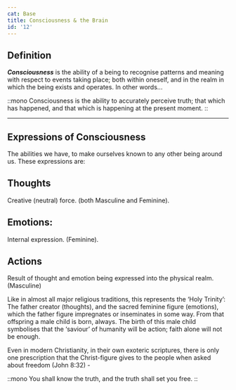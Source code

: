 ```yaml
---
cat: Base
title: Consciousness & the Brain
id: '12'
---
```


<youtube params="rel=0&start=6599"></youtube>

## Definition

**_Consciousness_** is the ability of a being to recognise patterns and meaning with respect to events taking place; both within oneself, and in the realm in which the being exists and operates. In other words...

::mono
Consciousness is the ability to accurately perceive truth; that which has happened, and that which is happening at the present moment.
::

<hr class="my-8 border-b-4"></span>

## Expressions of Consciousness
The abilities we have, to make ourselves known to any other being around us. These expressions are:

## Thoughts
Creative (neutral) force. (both Masculine and Feminine).  

## Emotions:
Internal expression. (Feminine).   

## Actions
Result of thought and emotion being expressed into the physical realm. (Masculine)

Like in almost all major religious traditions, this represents the ‘Holy Trinity’:
The father creator (thoughts), and the sacred feminine figure (emotions), which the father
figure impregnates or inseminates in some way. From that offspring a male child is born, always. The birth of this male child symbolises that the ‘saviour’ of humanity will be action; faith alone will not be enough.

Even in modern Christianity, in their own exoteric scriptures, there is only one prescription
that the Christ-figure gives to the people when asked about freedom (John 8:32) -

::mono
You shall know the truth, and the truth shall set you free.
::